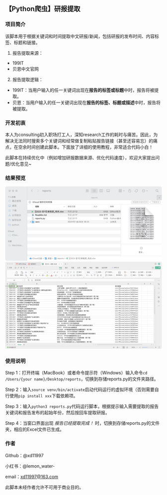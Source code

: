 ## 【Python爬虫】研报提取
### 项目简介
该脚本用于根据关键词和时间提取中文研报/新闻，包括研报的发布时间、内容标签、标题和链接。

1. 报告提取来源：
- 199IT
- 贝恩中文官网
2. 报告提取逻辑：
- 199IT：当用户输入的任一关键词出现在**报告的标签或标题**中时，报告将被提取。
- 贝恩：当用户输入的任一关键词出现在**报告的标签、标题或描述**中时，报告将被提取。

### 开发初衷
本人为consulting初入职场打工人，深知research工作的耗时与痛苦。因此，为解决无法同时搜索多个关键词和经常做复制粘贴报告链接（甚至还容易忘）的痛点，在空余时间创建此脚本。下面放了详细的使用教程，非常适合代码小白！

此脚本在持续优化中（例如增加研报数据来源、优化代码速度），欢迎大家提出问题/优化意见~

### 结果预览

![结果1](md/md3)
![结果2](md/md4)
### 使用说明
Step 1：打开终端（MacBook）或者命令提示符（Windows）输入命令```cd /Users/{your name}/Desktop/reports```，切换到存储reports.py的文件夹路径。

Step 2：输入```source venv/bin/activate```启动代码运行的虚拟环境（否则需要自行使用```pip install xxx```下载依赖项。

Step 3：输入```python3 reports.py```代码运行脚本，根据提示输入需要提取的报告关键词和报告发布的起始年份，然后按回车提取研报。

Step 4：当窗口界面出现 *报告已经提取完成！* 时，切换到存储reports.py的文件夹，相应的Excel文件已生成。

### 作者
Github：@xd11997

小红书：@lemon_water-

email：xd11997@163.com

此脚本未经作者允许不可用于商业目的。





